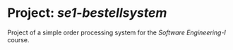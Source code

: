 # Project: *se1-bestellsystem*

Project of a simple order processing system for the *Software Engineering-I*
course.

